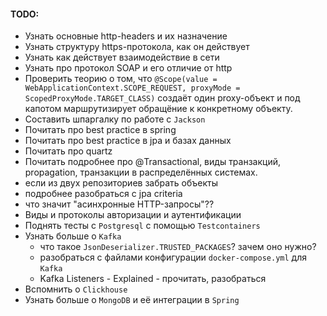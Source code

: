 #### TODO:
* Узнать основные http-headers и их назначение
* Узнать структуру https-протокола, как он действует
* Узнать как действует взаимодействие в сети
* Узнать про протокол SOAP и его отличие от http
* Проверить теорию о том, что `@Scope(value = WebApplicationContext.SCOPE_REQUEST, proxyMode = ScopedProxyMode.TARGET_CLASS)` создаёт один proxy-объект и под капотом маршрутизирует обращёние к конкретному объекту.
* Составить шпаргалку по работе с `Jackson`
* Почитать про best practice в spring
* Почитать про best practice в jpa и базах данных
* Почитать про quartz
* Почитать подробнее про @Transactional, виды транзакций, propagation, транзакции в распределённых системах.
* если из двух репозиториев забрать объекты 
* подробнее разобраться с jpa criteria
* что значит "асинхронные HTTP-запросы"??
* Виды и протоколы авторизации и аутентификации
* Поднять тесты с `Postgresql` с помощью `Testcontainers`
* Узнать больше о `Kafka`
  - что такое `JsonDeserializer.TRUSTED_PACKAGES`? зачем оно нужно?
  - разобраться с файлами конфигурации `docker-compose.yml` для `Kafka`
  - Kafka Listeners - Explained - прочитать, разобраться
* Вспомнить о `Clickhouse`
* Узнать больше о `MongoDB` и её интеграции в `Spring`
